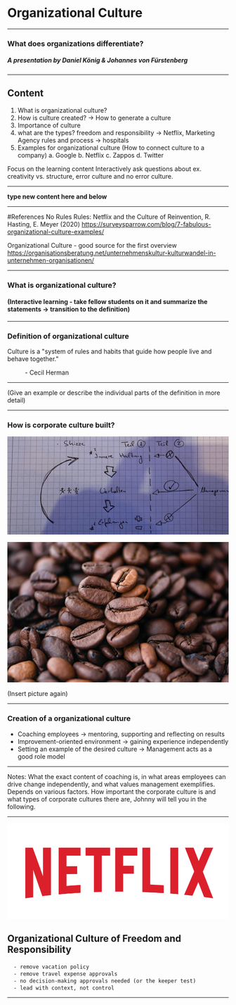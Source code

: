 # Organizational Culture
-----
### What does organizations differentiate?
 
  

##### A presentation by Daniel König & Johannes von Fürstenberg

---

## Content

 1. What is organizational culture?
 2. How is culture created? -> How to generate a culture
 3. Importance of culture
 4. what are the types?
    freedom and responsibility -> Netflix, Marketing Agency 
    rules and process -> hospitals
 5. Examples for organizational culture (How to connect culture to a company)
    a. Google
    b. Netflix
    c. Zappos
    d. Twitter

   Focus on the learning content
   Interactively ask questions about ex. creativity vs. structure, error culture and no error culture.

---

**type new content here and below**


-----


#References
No Rules Rules: Netflix and the Culture of Reinvention, R. Hasting, E. Meyer (2020)
https://surveysparrow.com/blog/7-fabulous-organizational-culture-examples/

Organizational Culture - good source for the first overview
https://organisationsberatung.net/unternehmenskultur-kulturwandel-in-unternehmen-organisationen/

----

### What is organizational culture?

#### (Interactive learning - take fellow students on it and summarize the statements -> transition to the definition)
----

### Definition of organizational culture


<dl>
  <dt>Culture is a "system of rules and habits that guide how people live and behave together."

>
<dd> - Cecil Herman</dd>

---

(Give an example or describe the individual parts of the definition in more detail)

---

### How is corporate culture built?

<img src=Abbildung1.png alt="Alt-Text" title="optionaler Titel" />

![Abbildung](coffee-gfc7b1f108_1920.jpg)


(Insert picture again)

---


### Creation of a organizational culture


+ Coaching employees -> mentoring, supporting and reflecting on results
+ Improvement-oriented environment -> gaining experience independently
+ Setting an example of the desired culture -> Management acts as a good role model

----

Notes: What the exact content of coaching is, in what areas employees can drive change independently, and what values management exemplifies. Depends on various factors.
How important the corporate culture is and what types of corporate cultures there are, Johnny will tell you in the following.

---

<img src=netflix2.png alt="Alt-Text" title="optionaler Titel" />


   ## Organizational Culture of Freedom and Responsibility

      - remove vacation policy
      - remove travel expense approvals
      - no decision-making approvals needed (or the keeper test)
      - lead with context, not control

---